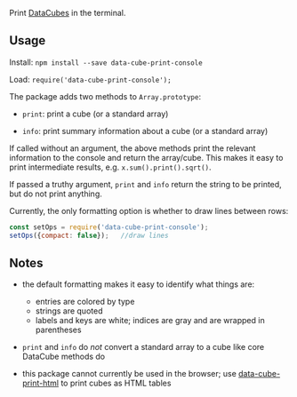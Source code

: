 Print [DataCubes](https://github.com/gjmcn/data-cube) in the terminal.

## Usage

Install: `npm install --save data-cube-print-console`

Load: `require('data-cube-print-console');`

The package adds two methods to `Array.prototype`:

* `print`: print a cube (or a standard array)

* `info`: print summary information about a cube (or a standard array)

If called without an argument, the above methods print the relevant information to the console and return the array/cube. This makes it easy to print intermediate results, e.g. `x.sum().print().sqrt()`.

If passed a truthy argument, `print` and `info` return the string to be printed, but do not print anything.

Currently, the only formatting option is whether to draw lines between rows:

```js
const setOps = require('data-cube-print-console');
setOps({compact: false});   //draw lines
```

## Notes

* the default formatting makes it easy to identify what things are:

	* entries are colored by type
	* strings are quoted
	* labels and keys are white; indices are gray and are wrapped in parentheses

* `print` and `info` do *not* convert a standard array to a cube like core DataCube methods do

* this package cannot currently be used in the browser; use [data-cube-print-html](https://github.com/gjmcn/data-cube-print-html) to print cubes as HTML tables

